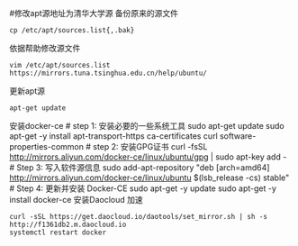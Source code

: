 #修改apt源地址为清华大学源
备份原来的源文件

    cp /etc/apt/sources.list{,.bak}

依据帮助修改源文件
	
	vim /etc/apt/sources.list
    https://mirrors.tuna.tsinghua.edu.cn/help/ubuntu/
更新apt源

    apt-get update
安装docker-ce
	# step 1: 安装必要的一些系统工具
	sudo apt-get update
	sudo apt-get -y install apt-transport-https ca-certificates curl software-properties-common
	# step 2: 安装GPG证书
	curl -fsSL http://mirrors.aliyun.com/docker-ce/linux/ubuntu/gpg | sudo apt-key add -
	# Step 3: 写入软件源信息
	sudo add-apt-repository "deb [arch=amd64] http://mirrors.aliyun.com/docker-ce/linux/ubuntu $(lsb_release -cs) stable"
	# Step 4: 更新并安装 Docker-CE
	sudo apt-get -y update
	sudo apt-get -y install docker-ce
安装Daocloud 加速

    curl -sSL https://get.daocloud.io/daotools/set_mirror.sh | sh -s http://f1361db2.m.daocloud.io
    systemctl restart docker